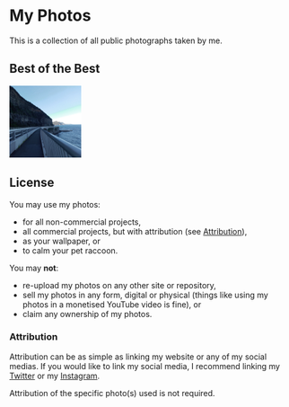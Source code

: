 # My Photos
This is a collection of all public photographs taken by me.

## Best of the Best
<img src="https://raw.githubusercontent.com/jahinzee/photos/main/evening%40sea-cliff-bge.jpg" height=128 width=128>

## License
You may use my photos:
- for all non-commercial projects,
- all commercial projects, but with attribution (see [Attribution](https://github.com/jahinzee/photos#attribution)),
- as your wallpaper, or
- to calm your pet raccoon.

You may **not**:
- re-upload my photos on any other site or repository,
- sell my photos in any form, digital or physical (things like using my photos in a monetised YouTube video is fine), or
- claim any ownership of my photos.

### Attribution
Attribution can be as simple as linking my website or any of my social medias. If you would like to link my social media, I recommend linking my [Twitter](https://www.twitter.com/jahinzee) or my [Instagram](https://www.instagram.com/jahinzee).

Attribution of the specific photo(s) used is not required.

